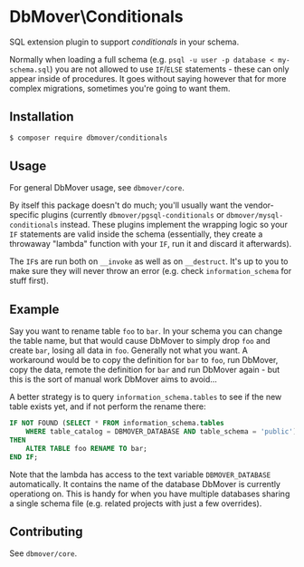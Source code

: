 # DbMover\Conditionals
SQL extension plugin to support _conditionals_ in your schema.

Normally when loading a full schema (e.g. `psql -u user -p database <
my-schema.sql`) you are not allowed to use `IF`/`ELSE` statements - these can
only appear inside of procedures. It goes without saying however that for more
complex migrations, sometimes you're going to want them.

## Installation

```sh
$ composer require dbmover/conditionals
```

## Usage
For general DbMover usage, see `dbmover/core`.

By itself this package doesn't do much; you'll usually want the vendor-specific
plugins (currently `dbmover/pgsql-conditionals` or `dbmover/mysql-conditionals`
instead. These plugins implement the wrapping logic so your `IF` statements are
valid inside the schema (essentially, they create a throwaway "lambda" function
with your `IF`, run it and discard it afterwards).

The `IF`s are run both on `__invoke` as well as on `__destruct`. It's up to you
to make sure they will never throw an error (e.g. check `information_schema` for
stuff first).

## Example
Say you want to rename table `foo` to `bar`. In your schema you can change the
table name, but that would cause DbMover to simply drop `foo` and create `bar`,
losing all data in `foo`. Generally not what you want. A workaround would be to
copy the definition for `bar` to `foo`, run DbMover, copy the data, remote the
definition for `bar` and run DbMover again - but this is the sort of manual work
DbMover aims to avoid...

A better strategy is to query `information_schema.tables` to see if the new
table exists yet, and if not perform the rename there:

```sql
IF NOT FOUND (SELECT * FROM information_schema.tables
    WHERE table_catalog = DBMOVER_DATABASE AND table_schema = 'public')
THEN
    ALTER TABLE foo RENAME TO bar;
END IF;
```

Note that the lambda has access to the text variable `DBMOVER_DATABASE`
automatically. It contains the name of the database DbMover is currently
operationg on. This is handy for when you have multiple databases sharing a
single schema file (e.g. related projects with just a few overrides).

## Contributing
See `dbmover/core`.

